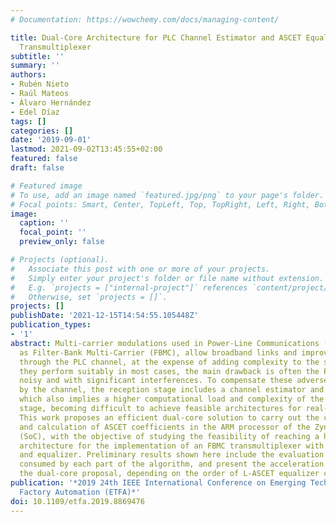 ```yaml
---
# Documentation: https://wowchemy.com/docs/managing-content/

title: Dual-Core Architecture for PLC Channel Estimator and ASCET Equalizer in a FBMC
  Transmultiplexer
subtitle: ''
summary: ''
authors:
- Rubén Nieto
- Raúl Mateos
- Álvaro Hernández
- Edel Díaz
tags: []
categories: []
date: '2019-09-01'
lastmod: 2021-09-02T13:45:55+02:00
featured: false
draft: false

# Featured image
# To use, add an image named `featured.jpg/png` to your page's folder.
# Focal points: Smart, Center, TopLeft, Top, TopRight, Left, Right, BottomLeft, Bottom, BottomRight.
image:
  caption: ''
  focal_point: ''
  preview_only: false

# Projects (optional).
#   Associate this post with one or more of your projects.
#   Simply enter your project's folder or file name without extension.
#   E.g. `projects = ["internal-project"]` references `content/project/deep-learning/index.md`.
#   Otherwise, set `projects = []`.
projects: []
publishDate: '2021-12-15T14:54:55.105448Z'
publication_types:
- '1'
abstract: Multi-carrier modulations used in Power-Line Communications (PLC), such
  as Filter-Bank Multi-Carrier (FBMC), allow broadband links and improve communications
  through the PLC channel, at the expense of adding complexity to the system. Although
  they perform suitably in most cases, the main drawback is often the PLC channel,
  noisy and with significant interferences. To compensate these adverse effects introduced
  by the channel, the reception stage includes a channel estimator and an equalizer,
  which also implies a higher computational load and complexity of the system at this
  stage, becoming difficult to achieve feasible architectures for real-time implementations.
  This work proposes an efficient dual-core solution to carry out the channel estimation
  and calculation of ASCET coefficients in the ARM processor of the Zynq-7000 System-on-Chip
  (SoC), with the objective of studying the feasibility of reaching a hardware/software
  architecture for the implementation of an FBMC transmultiplexer with channel estimator
  and equalizer. Preliminary results shown here include the evaluation of the time
  consumed by each part of the algorithm, and present the acceleration obtained by
  the dual-core proposal, depending on the order of L-ASCET equalizer considered.
publication: '*2019 24th IEEE International Conference on Emerging Technologies and
  Factory Automation (ETFA)*'
doi: 10.1109/etfa.2019.8869476
---
```


